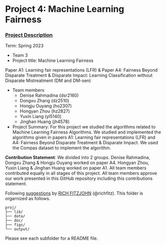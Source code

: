 # Project 4: Machine Learning Fairness

### [Project Description](doc/project4_desc.md)

Term: Spring 2023

+ Team 3
+ Project title: Machine Learning Fairness 


Paper A1: Learning fair representations (LFR) & Paper A4: Fairness Beyond Disparate Treatment & Disparate Impact: Learning Classification without Disparate Mistreatment (DM and DM-sen)

+ Team members
	+ Denise Rahmadina (dsr2160)
	+ Dongxu Zhang (dz2510)
	+ Hongju Ouyang (ho2307)
	+ Hongyan Zhou (hz2827)
	+ Yuxin Liang (yl5140)
	+ Jinghan Huang (jh4578)
+ Project Summary: For this project we studied the algorithms related to Machine Learning Fairness Algorithms. We studied and implemented the algorithms given in papers A1: Learning fair representations (LFR) and A4: Fairness Beyond Disparate Treatment & Disparate Impact. We used the Compas dataset to implement the algorithm.
	

**Contribution Statement**: We divided into 2 groups. Denise Rahmadina, Dongxu Zhang & Hongju Ouyang worked on paper A4. Hongyan Zhou, Yuxin Liang & Jinghan Huang worked on paper A1. All team members contributed equally in all stages of this project. All team members approve our work presented in this GitHub repository including this contributions statement.

Following [suggestions](http://nicercode.github.io/blog/2013-04-05-projects/) by [RICH FITZJOHN](http://nicercode.github.io/about/#Team) (@richfitz). This folder is orgarnized as follows.

```
proj/
├── lib/
├── data/
├── doc/
├── figs/
└── output/
```

Please see each subfolder for a README file.

